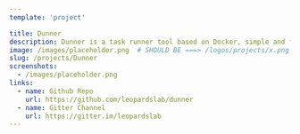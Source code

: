 ```yaml
---
template: 'project'

title: Dunner
description: Dunner is a task runner tool based on Docker, simple and flexible. You can define tasks and configure the environment in your .dunner.yaml file and then run as dunner do <taskname>.
image: /images/placeholder.png  # SHOULD BE ===> /logos/projects/x.png
slug: /projects/Dunner
screenshots: 
  - /images/placeholder.png
links: 
  - name: Github Repo
    url: https://github.com/leopardslab/dunner
  - name: Gitter Channel
    url: https://gitter.im/leopardslab
---
```

